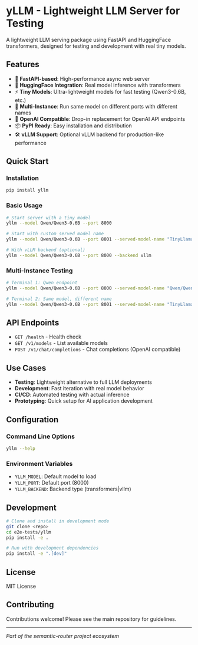 # yLLM - Lightweight LLM Server for Testing

A lightweight LLM serving package using FastAPI and HuggingFace transformers, designed for testing and development with real tiny models.

## Features

- 🚀 **FastAPI-based**: High-performance async web server
- 🤗 **HuggingFace Integration**: Real model inference with transformers
- ⚡ **Tiny Models**: Ultra-lightweight models for fast testing (Qwen3-0.6B, etc.)
- 🔄 **Multi-Instance**: Run same model on different ports with different names
- 🎯 **OpenAI Compatible**: Drop-in replacement for OpenAI API endpoints
- 📦 **PyPI Ready**: Easy installation and distribution
- 🛠️ **vLLM Support**: Optional vLLM backend for production-like performance

## Quick Start

### Installation

```bash
pip install yllm
```

### Basic Usage

```bash
# Start server with a tiny model
yllm --model Qwen/Qwen3-0.6B --port 8000

# Start with custom served model name
yllm --model Qwen/Qwen3-0.6B --port 8001 --served-model-name "TinyLlama/TinyLlama-1.1B-Chat-v1.0"

# With vLLM backend (optional)
yllm --model Qwen/Qwen3-0.6B --port 8000 --backend vllm
```

### Multi-Instance Testing

```bash
# Terminal 1: Qwen endpoint
yllm --model Qwen/Qwen3-0.6B --port 8000 --served-model-name "Qwen/Qwen2-0.5B-Instruct"

# Terminal 2: Same model, different name
yllm --model Qwen/Qwen3-0.6B --port 8001 --served-model-name "TinyLlama/TinyLlama-1.1B-Chat-v1.0"
```

## API Endpoints

- `GET /health` - Health check
- `GET /v1/models` - List available models
- `POST /v1/chat/completions` - Chat completions (OpenAI compatible)

## Use Cases

- **Testing**: Lightweight alternative to full LLM deployments
- **Development**: Fast iteration with real model behavior
- **CI/CD**: Automated testing with actual inference
- **Prototyping**: Quick setup for AI application development

## Configuration

### Command Line Options

```bash
yllm --help
```

### Environment Variables

- `YLLM_MODEL`: Default model to load
- `YLLM_PORT`: Default port (8000)
- `YLLM_BACKEND`: Backend type (transformers|vllm)

## Development

```bash
# Clone and install in development mode
git clone <repo>
cd e2e-tests/yllm
pip install -e .

# Run with development dependencies
pip install -e ".[dev]"
```

## License

MIT License

## Contributing

Contributions welcome! Please see the main repository for guidelines.

---

*Part of the semantic-router project ecosystem*